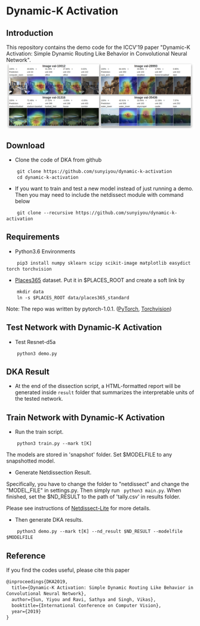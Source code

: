 # Dynamic-K Activation

## Introduction
This repository contains the demo code for the ICCV'19 paper "Dynamic-K Activation: Simple Dynamic Routing Like Behavior in Convolutional Neural Network".
![Example](example.png)

## Download
* Clone the code of DKA from github
```
    git clone https://github.com/sunyiyou/dynamic-k-activation
    cd dynamic-k-activation
```

* If you want to train and test a new model instead of just running a demo. Then you may need to include the netdissect
module with command below
```
    git clone --recursive https://github.com/sunyiyou/dynamic-k-activation
```
## Requirements

* Python3.6 Environments

```
    pip3 install numpy sklearn scipy scikit-image matplotlib easydict torch torchvision
```

* [Places365](http://data.csail.mit.edu/places/places365/places365standard_easyformat.tar) dataset. Put it in $PLACES_ROOT and create a soft link by   
```
    mkdir data
    ln -s $PLACES_ROOT data/places365_standard
```

Note: The repo was written by pytorch-1.0.1. ([PyTorch](http://pytorch.org/), [Torchvision](https://github.com/pytorch/vision))

## Test Network with Dynamic-K Activation

* Test Resnet-d5a
```
    python3 demo.py
```


## DKA Result

* At the end of the dissection script, a HTML-formatted report will be generated inside `result` folder that summarizes the interpretable units of the tested network.


## Train Network with Dynamic-K Activation


* Run the train script.

```
    python3 train.py --mark t[K]
```

The models are stored in 'snapshot' folder. Set $MODELFILE to any snapshotted model.

* Generate Netdissection Result.

Specifically, you have to change the folder to "netdissect" and change the "MODEL_FILE" in settings.py.
Then simply run ` python3 main.py`. When finished, set the $ND_RESULT to the path of 'tally.csv' in results folder.


Please see instructions of [Netdissect-Lite](https://github.com/sunyiyou/NetDissect-Lite-dka) for more details.



* Then generate DKA results.

```
    python3 demo.py --mark t[K] --nd_result $ND_RESULT --modelfile $MODELFILE
```

## Reference
If you find the codes useful, please cite this paper
```
@inproceedings{DKA2019,
  title={Dynamic-K Activation: Simple Dynamic Routing Like Behavior in Convolutional Neural Network},
  author={Sun, Yiyou and Ravi, Sathya and Singh, Vikas},
  booktitle={International Conference on Computer Vision},
  year={2019}
}
```

